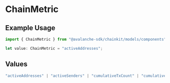 # ChainMetric

## Example Usage

```typescript
import { ChainMetric } from "@avalanche-sdk/chainkit/models/components";

let value: ChainMetric = "activeAddresses";
```

## Values

```typescript
"activeAddresses" | "activeSenders" | "cumulativeTxCount" | "cumulativeAddresses" | "cumulativeContracts" | "cumulativeDeployers" | "contracts" | "deployers" | "gasUsed" | "txCount" | "avgGps" | "maxGps" | "avgTps" | "maxTps" | "avgGasPrice" | "maxGasPrice" | "feesPaid"
```